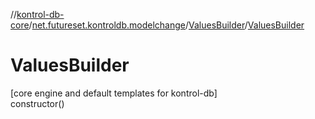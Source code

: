 //[kontrol-db-core](../../../index.md)/[net.futureset.kontroldb.modelchange](../index.md)/[ValuesBuilder](index.md)/[ValuesBuilder](-values-builder.md)

# ValuesBuilder

[core engine and default templates for kontrol-db]\
constructor()

